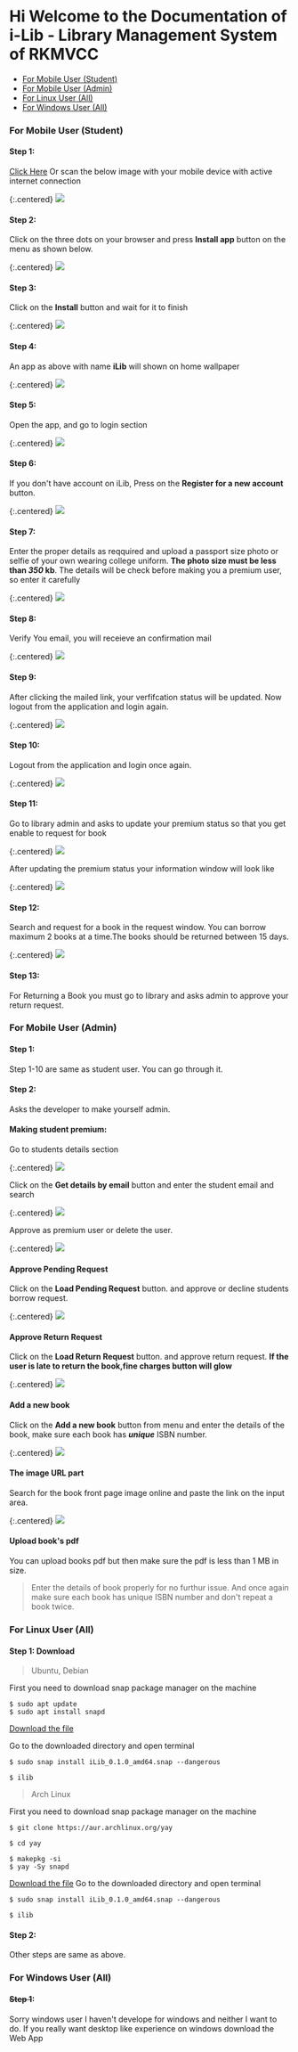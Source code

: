 # Hi Welcome to the Documentation of i-Lib - Library Management System of RKMVCC

* [For Mobile User (Student)](#for-mobile-user-student)
* [For Mobile User (Admin)](#for-mobile-user-admin)
* [For Linux User (All)](#for-linux-user-all)
* [For Windows User (All)](#for-windows-user-all)

### For Mobile User (Student)

#### **Step 1**:

[Click Here](https://library-test-9432.web.app) Or scan the below image with your mobile device with active internet connection

{:.centered}
![](https://cdn.jsdelivr.net/gh/Bijit-Mondal/iLib-Documentation@main/assets/20230108_180721_QR_Code.png)

#### **Step 2**:

Click on the three dots on your browser and press **Install app** button on the menu as shown below.

{:.centered}
![](assets/20230108_181832_Screenshot_2023-01-08-17-19-14-28.jpg)

#### **Step 3**:

Click on the **Install** button and wait for it to finish

{:.centered}
![](assets/20230108_182420_Screenshot_2023-01-08-17-19-22-94.jpg)

#### **Step 4**:

An app as above with name **iLib** will shown on home wallpaper

{:.centered}
![](assets/20230108_182646_Screenshot_2023-01-08-17-20-00-32.jpg)

#### **Step 5**:

Open the app, and go to login section

{:.centered}
![](assets/20230108_183119_Screenshot_2023-01-08-17-20-11-91.jpg)

#### **Step 6**:

If you don't have account on iLib, Press on the **Register for a new account** button.

{:.centered}
![](assets/20230108_183505_Screenshot_2023-01-08-17-20-18-91.jpg)

#### **Step 7**:

Enter the proper details as reqquired and upload a passport size photo or selfie of your own wearing college uniform. **The photo size must be less than *350* kb**. The details will be check before making you a premium user, so enter it carefully

{:.centered}
![](assets/20230108_184206_Screenshot_2023-01-08-18-41-39-78.jpg)

#### **Step 8**:

Verify You email, you will receieve an confirmation mail

{:.centered}
![](assets/20230108_194616_Screenshot_2023-01-08-17-24-11-49.jpg)

#### **Step 9**:

After clicking the mailed link, your verfifcation status will be updated. Now logout from the application and login again.

{:.centered}
![](assets/20230108_202045_Screenshot_2023-01-08-17-25-09-27.jpg)

#### **Step 10:**

Logout from the application and login once again.

{:.centered}
![](assets/20230108_202334_Screenshot_2023-01-08-17-25-21-09.jpg)

#### **Step 11:**

Go to library admin and asks to update your premium status so that you get enable to request for book

{:.centered}
![](assets/20230108_202754_IMG_20230108_174107.jpg)

After updating the premium status your information window will look like

{:.centered}
![](assets/20230108_203211_IMG_20230108_174140.jpg)

#### **Step 12:**

Search and request for a book in the request window. You can borrow maximum 2 books at a time.The books should be returned between 15 days.

{:.centered}
![](assets/20230108_203327_Screenshot_2023-01-08-17-28-51-29.jpg)

#### **Step 13:**

For Returning a Book you must go to library and asks admin to approve your return request.

### For Mobile User (Admin)

#### **Step 1:**

Step 1-10 are same as student user. You can go through it.

#### **Step 2:**

Asks the developer to make yourself admin.

#### **Making student premium:**

Go to students details section

{:.centered}
![](assets/20230108_210549_qwerty.jpg)

Click on the **Get details by email** button and enter the student email and search

{:.centered}
![](assets/20230108_210823_Screenshot_2023-01-08-17-34-22-68_e4424258c8b8649f6e67d283a50a2cbc.jpg)

Approve as premium user or delete the user.

{:.centered}
![](assets/20230108_210925_Screenshot_2023-01-08-17-34-30-74_e4424258c8b8649f6e67d283a50a2cbc.jpg)

#### **Approve Pending Request**

Click on the **Load Pending Request** button. and approve or decline students borrow request.

{:.centered}
![](assets/20230108_211231_Screenshot_2023-01-08-17-35-50-54_e4424258c8b8649f6e67d283a50a2cbc.jpg)

#### **Approve Return Request**

Click on the  **Load Return Request** button. and approve return request. **If the user is late to return the book,fine charges button will glow**

{:.centered}
![](assets/20230108_211538_Screenshot_2023-01-08-17-36-37-99_e4424258c8b8649f6e67d283a50a2cbc.jpg)

#### **Add a new book**

Click on the **Add a new book** button from menu and enter the details of the book, make sure each book has ***unique*** ISBN number.

{:.centered}
![](assets/20230108_211730_Screenshot_2023-01-08-17-32-34-09_e4424258c8b8649f6e67d283a50a2cbc.jpg)

#### **The image URL part**

Search for the book front page image online and paste the link on the input area.

{:.centered}
![](assets/20230108_211925_Screenshot_2023-01-08-17-33-29-97_e4424258c8b8649f6e67d283a50a2cbc.jpg)

#### **Upload book's pdf**

You can upload books pdf but then make sure the pdf is less than 1 MB in size.

> Enter the details of book properly for no furthur issue. And once again make sure each book has unique ISBN number and don't repeat a book twice.

### For Linux User (All)

#### **Step 1: Download**

> Ubuntu, Debian

First you need to download snap package manager on the machine

```
$ sudo apt update
$ sudo apt install snapd
```

[Download the file](https://github.com/Bijit-Mondal/iLib-Documentation/releases)

Go to the downloaded directory and open terminal

```
$ sudo snap install iLib_0.1.0_amd64.snap --dangerous
```

```
$ ilib
```

> Arch Linux

First you need to download snap package manager on the machine

```
$ git clone https://aur.archlinux.org/yay

$ cd yay

$ makepkg -si
$ yay -Sy snapd
```

[Download the file](https://github.com/Bijit-Mondal/iLib-Documentation/releases)
Go to the downloaded directory and open terminal

```
$ sudo snap install iLib_0.1.0_amd64.snap --dangerous
```

```
$ ilib
```

#### **Step 2:**

Other steps are same as above.

### For Windows User (All)

#### ~~Step 1~~:

Sorry windows user I haven't develope for windows and neither I want to do. If you really want desktop like experience on windows download the Web App
